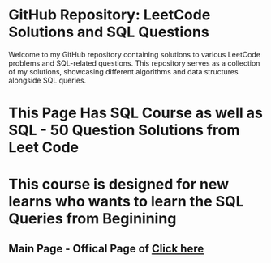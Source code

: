 # GitHub Repository: LeetCode Solutions and SQL Questions

Welcome to my GitHub repository containing solutions to various LeetCode problems and SQL-related questions. This repository serves as a collection of my solutions, showcasing different algorithms and data structures alongside SQL queries.

# This Page Has SQL Course as well as SQL - 50 Question Solutions from Leet Code 
# This course is designed for new learns who wants to learn the SQL Queries from Beginining 

## Main Page - Offical Page of [Click here](https://github.com/ganeshy550/LEARN-JAVA-WITH-MAWA/blob/main/README.md)
